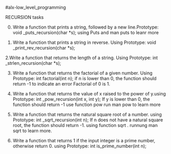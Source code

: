 #alx-low_level_programming

RECURSION
tasks

0. Write a function that prints a string, followed by a new line.Prototype: void _puts_recursion(char *s);
using Puts and man puts to leanr more

1. Write a function that prints a string in reverse. Using Prototype: void _print_rev_recursion(char *s);

2.Write a function that returns the length of a string. Using Prototype: int _strlen_recursion(char *s);

3. Write a function that returns the factorial of a given number. Using Prototype: int factorial(int n); if n is lower than 0, the function should return -1 to indicate an error
Factorial of 0 is 1.

4. Write a function that returns the value of x raised to the power of y.using Prototype: int _pow_recursion(int x, int y);
If y is lower than 0, the function should return -1
use function pow run man pow to learn more

5. Write a function that returns the natural square root of a number. using Prototype: int _sqrt_recursion(int n);
If n does not have a natural square root, the function should return -1.
using function sqrt . runnung man sqrt to learn more.

6. Write a function that returns 1 if the input integer is a prime number, otherwise return 0. using Prototype: int is_prime_number(int n);


